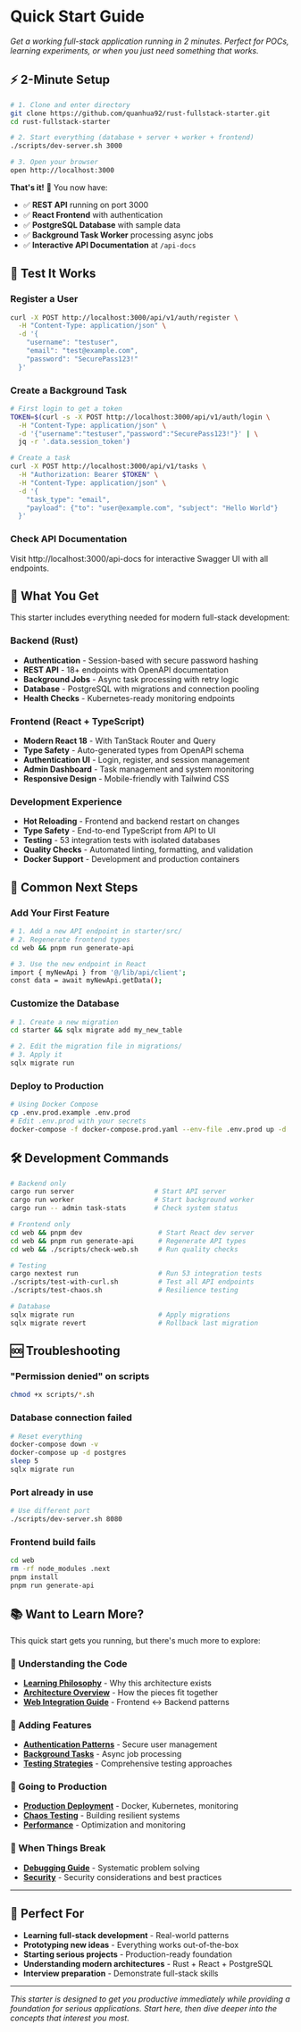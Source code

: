 # Quick Start Guide

*Get a working full-stack application running in 2 minutes. Perfect for POCs, learning experiments, or when you just need something that works.*

## ⚡ 2-Minute Setup

```bash
# 1. Clone and enter directory
git clone https://github.com/quanhua92/rust-fullstack-starter.git
cd rust-fullstack-starter

# 2. Start everything (database + server + worker + frontend)
./scripts/dev-server.sh 3000

# 3. Open your browser
open http://localhost:3000
```

**That's it!** 🎉 You now have:
- ✅ **REST API** running on port 3000
- ✅ **React Frontend** with authentication
- ✅ **PostgreSQL Database** with sample data
- ✅ **Background Task Worker** processing async jobs
- ✅ **Interactive API Documentation** at `/api-docs`

## 🧪 Test It Works

### Register a User
```bash
curl -X POST http://localhost:3000/api/v1/auth/register \
  -H "Content-Type: application/json" \
  -d '{
    "username": "testuser",
    "email": "test@example.com", 
    "password": "SecurePass123!"
  }'
```

### Create a Background Task
```bash
# First login to get a token
TOKEN=$(curl -s -X POST http://localhost:3000/api/v1/auth/login \
  -H "Content-Type: application/json" \
  -d '{"username":"testuser","password":"SecurePass123!"}' | \
  jq -r '.data.session_token')

# Create a task
curl -X POST http://localhost:3000/api/v1/tasks \
  -H "Authorization: Bearer $TOKEN" \
  -H "Content-Type: application/json" \
  -d '{
    "task_type": "email",
    "payload": {"to": "user@example.com", "subject": "Hello World"}
  }'
```

### Check API Documentation
Visit http://localhost:3000/api-docs for interactive Swagger UI with all endpoints.

## 🎯 What You Get

This starter includes everything needed for modern full-stack development:

### **Backend (Rust)**
- **Authentication** - Session-based with secure password hashing
- **REST API** - 18+ endpoints with OpenAPI documentation  
- **Background Jobs** - Async task processing with retry logic
- **Database** - PostgreSQL with migrations and connection pooling
- **Health Checks** - Kubernetes-ready monitoring endpoints

### **Frontend (React + TypeScript)**
- **Modern React 18** - With TanStack Router and Query
- **Type Safety** - Auto-generated types from OpenAPI schema
- **Authentication UI** - Login, register, and session management
- **Admin Dashboard** - Task management and system monitoring
- **Responsive Design** - Mobile-friendly with Tailwind CSS

### **Development Experience**
- **Hot Reloading** - Frontend and backend restart on changes
- **Type Safety** - End-to-end TypeScript from API to UI
- **Testing** - 53 integration tests with isolated databases
- **Quality Checks** - Automated linting, formatting, and validation
- **Docker Support** - Development and production containers

## 🚀 Common Next Steps

### Add Your First Feature
```bash
# 1. Add a new API endpoint in starter/src/
# 2. Regenerate frontend types
cd web && pnpm run generate-api

# 3. Use the new endpoint in React
import { myNewApi } from '@/lib/api/client';
const data = await myNewApi.getData();
```

### Customize the Database
```bash
# 1. Create a new migration
cd starter && sqlx migrate add my_new_table

# 2. Edit the migration file in migrations/
# 3. Apply it
sqlx migrate run
```

### Deploy to Production
```bash
# Using Docker Compose
cp .env.prod.example .env.prod
# Edit .env.prod with your secrets
docker-compose -f docker-compose.prod.yaml --env-file .env.prod up -d
```

## 🛠️ Development Commands

```bash
# Backend only
cargo run server                    # Start API server
cargo run worker                    # Start background worker
cargo run -- admin task-stats       # Check system status

# Frontend only  
cd web && pnpm dev                   # Start React dev server
cd web && pnpm run generate-api      # Regenerate API types
cd web && ./scripts/check-web.sh     # Run quality checks

# Testing
cargo nextest run                    # Run 53 integration tests
./scripts/test-with-curl.sh          # Test all API endpoints
./scripts/test-chaos.sh              # Resilience testing

# Database
sqlx migrate run                     # Apply migrations
sqlx migrate revert                  # Rollback last migration
```

## 🆘 Troubleshooting

### "Permission denied" on scripts
```bash
chmod +x scripts/*.sh
```

### Database connection failed
```bash
# Reset everything
docker-compose down -v
docker-compose up -d postgres
sleep 5
sqlx migrate run
```

### Port already in use
```bash
# Use different port
./scripts/dev-server.sh 8080
```

### Frontend build fails
```bash
cd web
rm -rf node_modules .next
pnpm install
pnpm run generate-api
```

## 📚 Want to Learn More?

This quick start gets you running, but there's much more to explore:

### **📖 Understanding the Code**
- **[Learning Philosophy](learning-philosophy.md)** - Why this architecture exists
- **[Architecture Overview](guides/01-architecture.md)** - How the pieces fit together
- **[Web Integration Guide](guides/09-web-frontend-integration.md)** - Frontend ↔ Backend patterns

### **🔧 Adding Features**
- **[Authentication Patterns](guides/02-authentication.md)** - Secure user management
- **[Background Tasks](guides/04-background-tasks.md)** - Async job processing
- **[Testing Strategies](guides/07-testing.md)** - Comprehensive testing approaches

### **🚢 Going to Production**
- **[Production Deployment](production-deployment.md)** - Docker, Kubernetes, monitoring
- **[Chaos Testing](guides/08-chaos-testing.md)** - Building resilient systems
- **[Performance](reliability.md)** - Optimization and monitoring

### **🐛 When Things Break**
- **[Debugging Guide](guides/10-debugging-and-troubleshooting.md)** - Systematic problem solving
- **[Security](security.md)** - Security considerations and best practices

---

## 🎯 Perfect For

- **Learning full-stack development** - Real-world patterns
- **Prototyping new ideas** - Everything works out-of-the-box  
- **Starting serious projects** - Production-ready foundation
- **Understanding modern architectures** - Rust + React + PostgreSQL
- **Interview preparation** - Demonstrate full-stack skills

---

*This starter is designed to get you productive immediately while providing a foundation for serious applications. Start here, then dive deeper into the concepts that interest you most.*